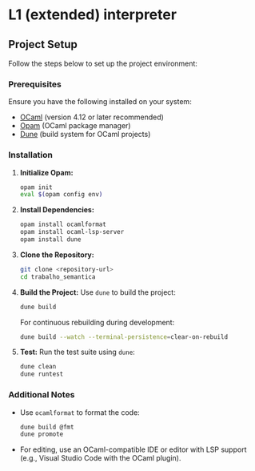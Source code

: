 # L1 (extended) interpreter

## Project Setup

Follow the steps below to set up the project environment:

### Prerequisites

Ensure you have the following installed on your system:

- [OCaml](https://ocaml.org/) (version 4.12 or later recommended)
- [Opam](https://opam.ocaml.org/) (OCaml package manager)
- [Dune](https://dune.build/) (build system for OCaml projects)

### Installation

1. **Initialize Opam:**

   ```sh
   opam init
   eval $(opam config env)
   ```

2. **Install Dependencies:**

   ```sh
   opam install ocamlformat
   opam install ocaml-lsp-server
   opam install dune
   ```

3. **Clone the Repository:**

   ```sh
   git clone <repository-url>
   cd trabalho_semantica
   ```

4. **Build the Project:**
   Use `dune` to build the project:

   ```sh
   dune build
   ```

   For continuous rebuilding during development:

   ```sh
   dune build --watch --terminal-persistence=clear-on-rebuild
   ```

5. **Test:**
   Run the test suite using `dune`:
   ```sh
   dune clean
   dune runtest
   ```

### Additional Notes

- Use `ocamlformat` to format the code:

  ```sh
  dune build @fmt
  dune promote
  ```

- For editing, use an OCaml-compatible IDE or editor with LSP support (e.g., Visual Studio Code with the OCaml plugin).

